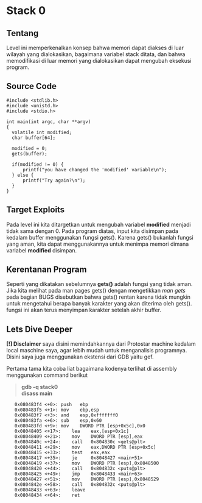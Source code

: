 # Stack 0
## Tentang
Level ini memperkenalkan konsep bahwa memori dapat diakses di luar wilayah yang dialokasikan, bagaimana variabel stack ditata, dan bahwa memodifikasi di luar memori yang dialokasikan dapat mengubah eksekusi program.

## Source Code
```
#include <stdlib.h>
#include <unistd.h>
#include <stdio.h>

int main(int argc, char **argv)
{
  volatile int modified;
  char buffer[64];

  modified = 0;
  gets(buffer);

  if(modified != 0) {
      printf("you have changed the 'modified' variable\n");
  } else {
      printf("Try again?\n");
  }
}
```

## Target Exploits
Pada level ini kita ditargetkan untuk mengubah variabel **modified** menjadi tidak sama dengan 0. Pada program diatas, input kita disimpan pada kedalam buffer menggunakan fungsi gets(). Karena gets() bukanlah fungsi yang aman, kita dapat menggunakannya untuk menimpa memori dimana variabel **modified** disimpan.

## Kerentanan Program
Seperti yang dikatakan sebelumnya **gets()** adalah fungsi yang tidak aman. Jika kita melihat pada man pages gets() dengan mengetikkan *man gets* pada bagian BUGS disebutkan bahwa gets() rentan karena tidak mungkin untuk mengetahui berapa banyak karakter yang akan diterima oleh gets(). fungsi ini akan terus menyimpan karakter setelah akhir buffer.

## Lets Dive Deeper
**[!] Disclaimer** saya disini memindahkannya dari Protostar machine kedalam local maschine saya, agar lebih mudah untuk menganalisis programnya. Disini saya juga menggunakan ekstensi dari GDB yaitu gef.

Pertama tama kita coba liat bagaimana kodenya terlihat di assembly menggunakan command berikut
> **gdb -q stack0** </br>
> **disass main**
```
   0x080483f4 <+0>:	push   ebp
   0x080483f5 <+1>:	mov    ebp,esp
   0x080483f7 <+3>:	and    esp,0xfffffff0
   0x080483fa <+6>:	sub    esp,0x60
   0x080483fd <+9>:	mov    DWORD PTR [esp+0x5c],0x0
   0x08048405 <+17>:	lea    eax,[esp+0x1c]
   0x08048409 <+21>:	mov    DWORD PTR [esp],eax
   0x0804840c <+24>:	call   0x804830c <gets@plt>
   0x08048411 <+29>:	mov    eax,DWORD PTR [esp+0x5c]
   0x08048415 <+33>:	test   eax,eax
   0x08048417 <+35>:	je     0x8048427 <main+51>
   0x08048419 <+37>:	mov    DWORD PTR [esp],0x8048500
   0x08048420 <+44>:	call   0x804832c <puts@plt>
   0x08048425 <+49>:	jmp    0x8048433 <main+63>
   0x08048427 <+51>:	mov    DWORD PTR [esp],0x8048529
   0x0804842e <+58>:	call   0x804832c <puts@plt>
   0x08048433 <+63>:	leave
   0x08048434 <+64>:	ret

```
